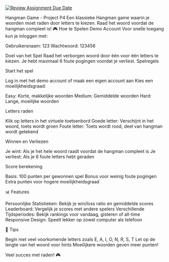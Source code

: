[![Review Assignment Due Date](https://classroom.github.com/assets/deadline-readme-button-22041afd0340ce965d47ae6ef1cefeee28c7c493a6346c4f15d667ab976d596c.svg)](https://classroom.github.com/a/JvMbhNYL)

Hangman Game - Project P4
Een klassieke Hangman game waarin je woorden moet raden door letters te kiezen. Raad het woord voordat de hangman compleet is!
🎮 Hoe te Spelen
Demo Account
Voor snelle toegang kun je inloggen met:

Gebruikersnaam: 123
Wachtwoord: 123456

Doel van het Spel
Raad het verborgen woord door één voor één letters te kiezen. Je hebt maximaal 6 foute pogingen voordat je verliest.
Spelregels

Start het spel

Log in met het demo account of maak een eigen account aan
Kies een moeilijkheidsgraad:

Easy: Korte, makkelijke woorden
Medium: Gemiddelde woorden
Hard: Lange, moeilijke woorden




Letters raden

Klik op letters in het virtuele toetsenbord
Goede letter: Verschijnt in het woord, toets wordt groen
Foute letter: Toets wordt rood, deel van hangman wordt getekend


Winnen en Verliezen

Je wint: Als je het hele woord raadt voordat de hangman compleet is
Je verliest: Als je 6 foute letters hebt geraden


Score berekening

Basis: 100 punten per gewonnen spel
Bonus voor weinig foute pogingen
Extra punten voor hogere moeilijkheidsgraad



📊 Features

Persoonlijke Statistieken: Bekijk je win/loss ratio en gemiddelde scores
Leaderboard: Vergelijk je scores met andere spelers
Verschillende Tijdsperiodes: Bekijk rankings voor vandaag, gisteren of all-time
Responsive Design: Speelt lekker op zowel computer als telefoon

🎯 Tips

Begin met veel voorkomende letters zoals E, A, I, O, N, R, S, T
Let op de lengte van het woord voor hints
Moeilijkere woorden geven meer punten!


Veel succes met raden! 🎮